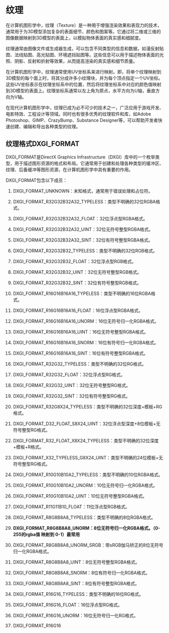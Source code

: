 # 纹理

在计算机图形学中，纹理（Texture）是一种用于增强渲染效果和表现力的技术，通常用于为3D模型添加复杂的表面细节、颜色和图案等。它通过将二维或三维的图像数据映射到3D模型的表面上，以模拟物体表面的真实感和细腻度。

纹理通常由图像文件或生成器生成，可以包含不同类型的信息和数据，如漫反射贴图、法线贴图、高光贴图、环境遮挡贴图等。这些信息可以用于描述物体表面的光照、阴影、反射和折射等效果，从而提高渲染的真实感和细节质量。

在计算机图形学中，纹理通常使用UV坐标系来进行映射。即，将单个纹理映射到3D模型的每个面上时，将其分成许多小纹理块，并为每个顶点指定一个UV坐标。这些UV坐标表示在纹理坐标系中的位置，然后将纹理坐标系中对应的颜色值映射到3D模型的表面上。纹理坐标系通常以左上角为原点，水平方向为U轴，垂直方向为V轴。

在现代计算机图形学中，纹理已成为必不可少的技术之一，广泛应用于游戏开发、电影特效、工程设计等领域。同时也有很多优秀的纹理软件和库，如Adobe Photoshop、GIMP、CrazyBump、Substance Designer等，可以帮助开发者快速创建、编辑和导出各种类型的纹理。



## 纹理格式DXGI_FORMAT

DXGI_FORMAT是DirectX Graphics Infrastructure（DXGI）库中的一个枚举类型，用于描述图形资源的格式和布局。它通常用于创建和处理各种类型的缓冲区、纹理、后备缓冲等图形资源，在计算机图形学中具有重要的作用。

DXGI_FORMAT包含以下成员：

1. DXGI_FORMAT_UNKNOWN：未知格式，通常用于错误处理和占位符。

2. DXGI_FORMAT_R32G32B32A32_TYPELESS：类型不明确的32位RGBA格式。

3. DXGI_FORMAT_R32G32B32A32_FLOAT：32位浮点型RGBA格式。

4. DXGI_FORMAT_R32G32B32A32_UINT：32位无符号整型RGBA格式。

5. DXGI_FORMAT_R32G32B32A32_SINT：32位有符号整型RGBA格式。

6. DXGI_FORMAT_R32G32B32_TYPELESS：类型不明确的32位RGB格式。

7. DXGI_FORMAT_R32G32B32_FLOAT：32位浮点型RGB格式。

8. DXGI_FORMAT_R32G32B32_UINT：32位无符号整型RGB格式。

9. DXGI_FORMAT_R32G32B32_SINT：32位有符号整型RGB格式。

10. DXGI_FORMAT_R16G16B16A16_TYPELESS：类型不明确的16位RGBA格式。

11. DXGI_FORMAT_R16G16B16A16_FLOAT：16位浮点型RGBA格式。

12. DXGI_FORMAT_R16G16B16A16_UNORM：16位无符号归一化RGBA格式。

13. DXGI_FORMAT_R16G16B16A16_UINT：16位无符号整型RGBA格式。

14. DXGI_FORMAT_R16G16B16A16_SNORM：16位有符号归一化RGBA格式。

15. DXGI_FORMAT_R16G16B16A16_SINT：16位有符号整型RGBA格式。

16. DXGI_FORMAT_R32G32_TYPELESS：类型不明确的32位RG格式。

17. DXGI_FORMAT_R32G32_FLOAT：32位浮点型RG格式。

18. DXGI_FORMAT_R32G32_UINT：32位无符号整型RG格式。

19. DXGI_FORMAT_R32G32_SINT：32位有符号整型RG格式。

20. DXGI_FORMAT_R32G8X24_TYPELESS：类型不明确的32位深度+模板+RG格式。

21. DXGI_FORMAT_D32_FLOAT_S8X24_UINT：32位浮点型深度+8位模板+无符号整型RG格式。

22. DXGI_FORMAT_R32_FLOAT_X8X24_TYPELESS：类型不明确的32位深度+模板+R格式。

23. DXGI_FORMAT_X32_TYPELESS_G8X24_UINT：类型不明确的24位模板+无符号整型RG格式。

24. DXGI_FORMAT_R10G10B10A2_TYPELESS：类型不明确的10位RGBA格式。

25. DXGI_FORMAT_R10G10B10A2_UNORM：10位无符号归一化RGBA格式。

26. DXGI_FORMAT_R10G10B10A2_UINT：10位无符号整型RGBA格式。

27. DXGI_FORMAT_R11G11B10_FLOAT：11位浮点型RGB格式。

28. DXGI_FORMAT_R8G8B8A8_TYPELESS：类型不明确的8位RGBA格式。

29. **DXGI_FORMAT_R8G8B8A8_UNORM：8位无符号归一化RGBA格式。（0-255的rgba值 映射到 0-1）最常用**

30. DXGI_FORMAT_R8G8B8A8_UNORM_SRGB：带sRGB伽马矫正的8位无符号归一化RGBA格式。

31. DXGI_FORMAT_R8G8B8A8_UINT：8位无符号整型RGBA格式。

32. DXGI_FORMAT_R8G8B8A8_SNORM：8位有符号归一化RGBA格式。

33. DXGI_FORMAT_R8G8B8A8_SINT：8位有符号整型RGBA格式。

34. DXGI_FORMAT_R16G16_TYPELESS：类型不明确的16位RG格式。

35. DXGI_FORMAT_R16G16_FLOAT：16位浮点型RG格式。

36. DXGI_FORMAT_R16G16_UNORM：16位无符号归一化RG格式。

37. DXGI_FORMAT_R16G16